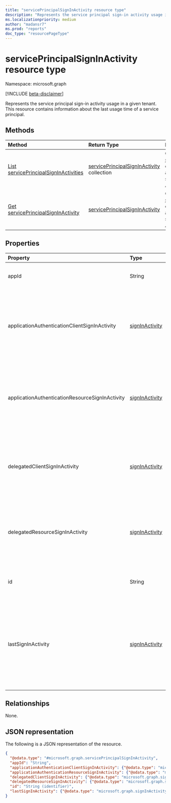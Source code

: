 ```yaml
---
title: "servicePrincipalSignInActivity resource type"
description: "Represents the service principal sign-in activity usage in a given tenant."
ms.localizationpriority: medium
author: "madansr7"
ms.prod: "reports"
doc_type: "resourcePageType"
---
```


# servicePrincipalSignInActivity resource type

Namespace: microsoft.graph

[!INCLUDE [beta-disclaimer](../../includes/beta-disclaimer.md)]

Represents the service principal sign-in activity usage in a given tenant. This resource contains information about the last usage time of a service principal.

## Methods

| Method                                                                               | Return Type                                                                                 | Description                                                                   |
| :----------------------------------------------------------------------------------- | :------------------------------------------------------------------------------------------ | :---------------------------------------------------------------------------- |
| [List servicePrincipalSignInActivities](../api/reportroot-list-serviceprincipalsigninactivities.md.md) | [servicePrincipalSignInActivity](../resources/serviceprincipalsigninactivity.md) collection | Get a list of [servicePrincipalSignInActivity](../resources/serviceprincipalsigninactivity.md) objects that contains sign-in activity information for service principals in an Azure Active Directory tenant.                    |
| [Get servicePrincipalSignInActivity](../api/serviceprincipalsigninactivity-get.md)   | [servicePrincipalSignInActivity](../resources/serviceprincipalsigninactivity.md)            | Get a [servicePrincipalSignInActivity](../resources/serviceprincipalsigninactivity.md) object that contains sign-in activity information for a service principal in an Azure Active Directory tenant. |

## Properties

| Property                                        | Type                                             | Description                                                                                                                                     |
| :---------------------------------------------- | :----------------------------------------------- | :---------------------------------------------------------------------------------------------------------------------------------------------- |
| appId                                           | String                                           | The application ID of the resource.                                                                                                             |
| applicationAuthenticationClientSignInActivity   | [signInActivity](../resources/signinactivity.md) | The sign-in activity of the application in a app-only authentication flow (app-to-app tokens) where the application acts like a client.              |
| applicationAuthenticationResourceSignInActivity | [signInActivity](../resources/signinactivity.md) | The sign-in activity of the application in a app-only authentication flow (app-to-app tokens) where the application acts like a resource.            |
| delegatedClientSignInActivity                   | [signInActivity](../resources/signinactivity.md) | The sign-in activity of the application in a delegated flow (user sign-in) where the application acts like a client.                       |
| delegatedResourceSignInActivity                 | [signInActivity](../resources/signinactivity.md) | The sign-in activity of the application in a delegated flow (user sign-in) where the application acts like a resource.                     |
| id                                              | String                                           | The unique ID for each service principal sign-in event.                                                                                         |
| lastSignInActivity                              | [signInActivity](../resources/signinactivity.md) | The most recent sign-in activity of the application across delegated or app-only flows where the application is used either as a client or resource. |


## Relationships

None.

## JSON representation

The following is a JSON representation of the resource.

<!-- {
  "blockType": "resource",
  "keyProperty": "id",
  "@odata.type": "microsoft.graph.servicePrincipalSignInActivity",
  "baseType": "microsoft.graph.entity",
  "openType": false
}
-->
```json
{
  "@odata.type": "#microsoft.graph.servicePrincipalSignInActivity",
  "appId": "String",
  "applicationAuthenticationClientSignInActivity": {"@odata.type": "microsoft.graph.signInActivity"},
  "applicationAuthenticationResourceSignInActivity": {"@odata.type": "microsoft.graph.signInActivity"},
  "delegatedClientSignInActivity": {"@odata.type": "microsoft.graph.signInActivity"},
  "delegatedResourceSignInActivity": {"@odata.type": "microsoft.graph.signInActivity"},
  "id": "String (identifier)",
  "lastSignInActivity": {"@odata.type": "microsoft.graph.signInActivity"}
}
```
